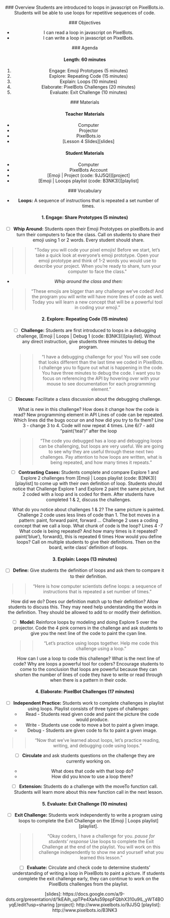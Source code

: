 <header title='Loops' subtitle='Emoji: Lesson 4'/>

<notable>

<iconp src='/icons/activity.png'>### Overview</iconp>
Students are introduced to loops in javascript on PixelBots.io. Students will be able to use loops for repetitive sequences of code.



<iconp src='/icons/objectives.png'>### Objectives</iconp>
- I can read a loop in javascript on PixelBots.
- I can write a loop in javascript on PixelBots.



<iconp src='/icons/agenda.png'>### Agenda</iconp>

#### Length: 60 minutes

1. Engage: Emoji Prototypes (5 minutes)
1. Explore: Repeating Code (15 minutes)
1. Explain: Loops (10 minutes)
1. Elaborate: PixelBots Challenges (20 minutes)
1. Evaluate: Exit Challenge (10 minutes)

<note>

<iconp src='/icons/materials.png'>### Materials</iconp>

#### Teacher Materials
- Computer
- Projector
- PixelBots.io
- [Lesson 4 Slides][slides]


#### Student Materials
- Computer
- PixelBots Account
- [Emoji | Project (code: 9JJ5Q)][project]
- [Emoji | Looops playlist (code: B3NK3)][playlist]



<iconp src='/icons/vocab.png'>### Vocabulary</iconp>
- **Loops:** A sequence of instructions that is repeated a set number of times.

</note>
<pagebreak/>

#### 1. Engage: Share Prototypes (5 minutes)

- [ ] **Whip Around:** Students open their Emoji Prototypes on pixelBots.io and turn their computers to face the class. Call on students to share their emoji using 1 or 2 words. Every student should share.
 >>"Today you will code your pixel emojis! Before we start, let’s take a quick look at everyone’s emoji prototype. Open your emoji prototype and think of 1-2 words you would use to describe your project. When you’re ready to share, turn your computer to face the class."

 - *Whip around the class and then:*

 >>“These emojis are bigger than any challenge we’ve coded! And the program you will write will have more lines of code as well. Today you will learn a new concept that will be a powerful tool in coding your emoji.”


#### 2. Explore: Repeating Code (15 minutes)

- [ ] **Challenge:** Students are first introduced to loops in a debugging challenge, [Emoji | Loops | Debug 1 (code: B3NK3)][playlist]. Without any direct instruction, give students three minutes to debug the program.
  >>“I have a debugging challenge for you! You will see code that looks different than the last time we coded in PixelBots. I challenge you to figure out what is happening in the code. You have three minutes to debug the code. I want you to focus on referencing the API by hovering over with your mouse to see documentation for each programming element.”

- [ ] **Discuss:** Facilitate a class discussion about the debugging challenge.

  <iconp type='question'>What is new in this challenge? How does it change how the code is read?</iconp>
  <iconp type='answer'>New programming element in API</iconp>
  <iconp type='answer'>Lines of code can be repeated. </iconp>
  <iconp type='question'>Which lines did the bugs occur on and how did you try to fix them?</iconp>
  <iconp type='answer'>Line 3 - change 3 to 4. Code will now repeat 4 times. </iconp>
  <iconp type='answer'>Line 6/7 - add “paint(‘teal’)” after the loop</iconp>

  >>“The code you debugged has a loop and debugging loops can be challenging, but loops are very useful. We are going to see why they are useful through these next two challenges. Pay attention to how loops are written, what is being repeated, and how many times it repeats.”

- [ ] **Contrasting Cases:** Students complete and compare Explore 1 and Explore 2 challenges from [Emoji | Loops playlist (code: B3NK3)][playlist] to come up with their own definition of loop. Students should notice that Challenge Explore 1 and Explore 2 paint the same picture, but 2 coded with a loop and is coded for them. After students have completed 1 & 2, discuss the challenges.

  <iconp type='question'>What do you notice about challenges 1 & 2?</iconp>
  <iconp type='answer'>The same picture is painted.</iconp>
  <iconp type='answer'>Challenge 2 code uses less lines of code than 1.</iconp>
  <iconp type='answer'>The bot moves in a pattern: paint, forward paint, forward … </iconp>
  <iconp type='question'>Challenge 2 uses a coding concept that we call a loop.  What chunk of code is the loop? </iconp>
  <iconp type='answer'>Lines 4 -7</iconp>
  <iconp type='question'>What code is being repeated? And how many times is it repeated?</iconp>
  <iconp type='answer'>paint(‘blue’), forward(), this is repeated 6 times</iconp>
  <iconp type='question'>How would you define loops?</iconp>
  <iconp type='answer'>Call on multiple students to give their definitions. Then on the board, write class’ definition of loops.</iconp>


#### 3. Explain: Loops (13 minutes)

- [ ] **Define:** Give students the definition of loops and ask them to compare it to their definition.
 >>“Here is how computer scientists define loops: a sequence of instructions that is repeated a set number of times.”

 <iconp type='question'>How did we do? Does our definition match up to their definition?</iconp>
 <iconp type='answer'>Allow students to discuss this. They may need help understanding the words in the definition. They should be allowed to add to or modify their definition.</iconp>

- [ ] **Model:** Reinforce loops by modeling and doing Explore 5 over the projector. Code the 4 pink corners in the challenge and ask students to give you the next line of the code to paint the cyan line.
  >>“Let’s practice using loops together. Help me code this challenge using a loop.”

  <iconp type='question'>How can I use a loop to code this challenge?</iconp>
  <iconp type='question'>What is the next line of code? </iconp>
  <iconp type='question'>Why are loops a powerful tool for coders?</iconp>
  <iconp type='answer'>Encourage students to come to the conclusion that loops are powerful because they can shorten the number of lines of code they have to write or read through when there is a pattern in their code.</iconp>

#### 4. Elaborate: PixelBot Challenges (17 minutes)

- [ ] **Independent Practice:** Students work to complete challenges in playlist using loops.
Playlist consists of three types of challenges:
  - Read - Students read given code and paint the picture the code would produce.
  - Write - Students use code to move a bot to paint a given image.
  - Debug - Students are given code to fix to paint a given image.
 >>“Now that we’ve learned about loops, let’s practice reading, writing, and debugging code using loops.”

- [ ] **Circulate** and ask students questions on the challenge they are currently working on.
  - What does that code with that loop do?
  - How did you know to use a loop there?

- [ ] **Extension:** Students do a challenge with the moveTo function call. Students will learn more about this new function call in the next lesson.

#### 5. Evaluate: Exit Challenge (10 minutes)

- [ ] **Exit Challenge:** Students work independently to write a program using loops to complete the Exit Challenge on the [Emoji | Loops playlist][playlist].
  >>“Okay coders, I have a challenge for you. *pause for students’ response*   Use loops to complete the Exit Challenge at the end of the playlist. You will work on this challenge independently to show me and yourself what you learned this lesson.”

- [ ] **Evaluate:** Circulate and check code to determine students’ understanding of writing a loop in PixelBots to paint a picture. If students complete the exit challenge early, they can continue to work on the PixelBots challenges from the playlist.


</notable>
[slides]: https://docs.google.com/a/9-dots.org/presentation/d/1kEAih_upTPe4XaAs59pspFQbhX310u9IL_yWT4BOyqE/edit?usp=sharing
[project]: http://www.pixelbots.io/9JJ5Q
[playlist]: http://www.pixelbots.io/B3NK3

